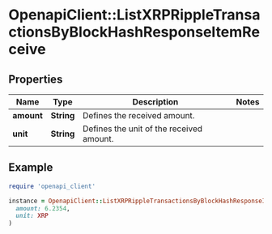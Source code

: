 # OpenapiClient::ListXRPRippleTransactionsByBlockHashResponseItemReceive

## Properties

| Name | Type | Description | Notes |
| ---- | ---- | ----------- | ----- |
| **amount** | **String** | Defines the received amount. |  |
| **unit** | **String** | Defines the unit of the received amount. |  |

## Example

```ruby
require 'openapi_client'

instance = OpenapiClient::ListXRPRippleTransactionsByBlockHashResponseItemReceive.new(
  amount: 6.2354,
  unit: XRP
)
```

